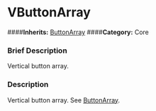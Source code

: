#  VButtonArray  
####**Inherits:** [ButtonArray](class_buttonarray)
####**Category:** Core

###  Brief Description  
Vertical button array.

###  Description  
Vertical button array. See [ButtonArray](class_buttonarray).
